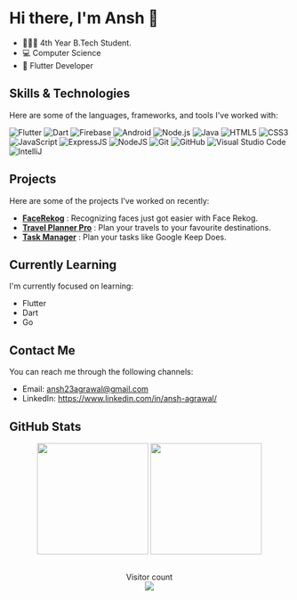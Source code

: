 # Hi there, I'm Ansh 👋
- 👨🏻‍🎓 4th Year B.Tech Student.
- 💻 Computer Science
- 📱 Flutter Developer

## Skills & Technologies

Here are some of the languages, frameworks, and tools I've worked with:

![Flutter](https://img.shields.io/badge/-Flutter-02569B?style=flat-square&logo=flutter&logoColor=white&logoWidth=20&logoHeight=20)
![Dart](https://img.shields.io/badge/-Dart-2AB7CA?style=flat-square&logo=dart&logoColor=white&logoWidth=20&logoHeight=20)
![Firebase](https://img.shields.io/badge/Firebase-ffcb2c?style=flat-square&logo=Firebase&logoColor=DD1100)
![Android](https://img.shields.io/badge/-Android-3DDC84?style=flat-square&logo=android&logoColor=white&logoWidth=20&logoHeight=20)
![Node.js](https://img.shields.io/badge/-Node.js-339933?style=flat-square&logo=node.js&logoColor=white&logoWidth=20&logoHeight=20)
![Java](https://img.shields.io/badge/Java-013243?style=flat-square&logo=Java&logoColor=white)
![HTML5](https://img.shields.io/badge/HTML5-E34F26?style=flat-square&logo=HTML5&logoColor=white)
![CSS3](https://img.shields.io/badge/CSS3-1572B6?style=flat-square&logo=CSS3&logoColor=white)
![JavaScript](https://img.shields.io/badge/JavaScript-ffcb2c?style=flat-square&logo=javascript&logoColor=white)
![ExpressJS](https://img.shields.io/badge/ExpressJS-292c33?style=flat-square&logo=express&logoColor=90c3f9)
![NodeJS](https://img.shields.io/badge/NodeJS-339933?style=flat-square&logo=node.js&logoColor=80d8f7)
![Git](https://img.shields.io/badge/Git-F05032?style=flat-square&logo=Git&logoColor=white)
![GitHub](https://img.shields.io/badge/GitHub-181717?style=flat-square&logo=github)
![Visual Studio Code](https://img.shields.io/badge/Visual_Studio_Code-007ACC?style=flat-square&logo=Visual-Studio-Code&logoColor=white)
![IntelliJ](https://img.shields.io/badge/IntelliJ-E3445E?style=flat-square&logo=intellijidea&logoColor=white)


## Projects

Here are some of the projects I've worked on recently:

- [**FaceRekog**](https://github.com/CH1NRU5T/face_rekog) : Recognizing faces just got easier with Face Rekog.
- [**Travel Planner Pro**](https://github.com/CH1NRU5T/Travel-Planner-Pro) : Plan your travels to your favourite destinations.
- [**Task Manager**](https://github.com/CH1NRU5T/task-manager-frontend) : Plan your tasks like Google Keep Does.

## Currently Learning

I'm currently focused on learning:
- Flutter
- Dart
- Go

## Contact Me

You can reach me through the following channels:

- Email: ansh23agrawal@gmail.com
- LinkedIn: https://www.linkedin.com/in/ansh-agrawal/

## GitHub Stats

<div align=center>
    <img height=200 src="https://github-readme-stats.vercel.app/api?username=ch1nru5t&count_private=true&show_icons=true&theme=tokyonight&include_all_commits=true"/>
    <img height=200 src="https://github-readme-stats-eight-theta.vercel.app/api/top-langs/?username=ch1nru5t&layout=compact&langs_count=8&theme=tokyonight"/>
    </span></a>
</div>


##
<p align="center"> 
  Visitor count<br>
  <img src="https://profile-counter.glitch.me/ch1nru5t/count.svg" />
</p>
